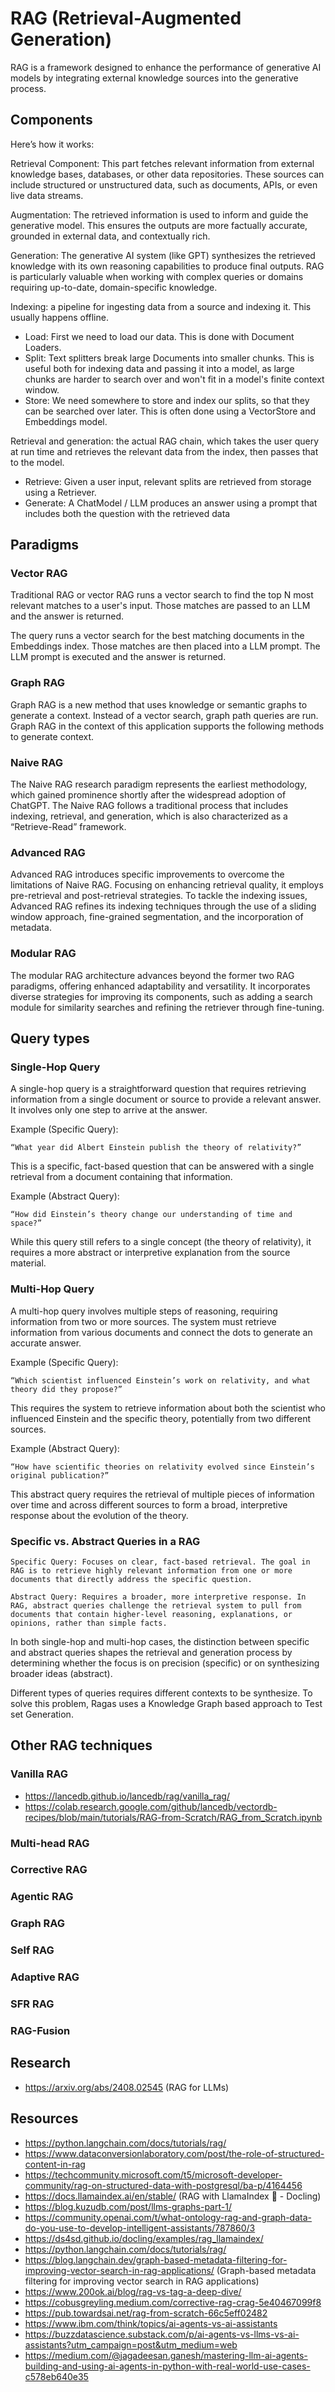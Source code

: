 # RAG (Retrieval-Augmented Generation)
RAG is a framework designed to enhance the performance of generative AI models by integrating external knowledge sources into the generative process. 

## Components

Here’s how it works:

Retrieval Component: This part fetches relevant information from external knowledge bases, databases, or other data repositories. These sources can include structured or unstructured data, such as documents, APIs, or even live data streams.

Augmentation: The retrieved information is used to inform and guide the generative model. This ensures the outputs are more factually accurate, grounded in external data, and contextually rich.

Generation: The generative AI system (like GPT) synthesizes the retrieved knowledge with its own reasoning capabilities to produce final outputs.
RAG is particularly valuable when working with complex queries or domains requiring up-to-date, domain-specific knowledge.

Indexing: a pipeline for ingesting data from a source and indexing it. This usually happens offline.
- Load: First we need to load our data. This is done with Document Loaders.
- Split: Text splitters break large Documents into smaller chunks. This is useful both for indexing data and passing it into a model, as large chunks are harder to search over and won't fit in a model's finite context window.
- Store: We need somewhere to store and index our splits, so that they can be searched over later. This is often done using a VectorStore and Embeddings model.

Retrieval and generation: the actual RAG chain, which takes the user query at run time and retrieves the relevant data from the index, then passes that to the model.
- Retrieve: Given a user input, relevant splits are retrieved from storage using a Retriever.
- Generate: A ChatModel / LLM produces an answer using a prompt that includes both the question with the retrieved data


## Paradigms

### Vector RAG
Traditional RAG or vector RAG runs a vector search to find the top N most relevant matches to a user's input. Those matches are passed to an LLM and the answer is returned.

The query runs a vector search for the best matching documents in the Embeddings index. Those matches are then placed into a LLM prompt. The LLM prompt is executed and the answer is returned.

### Graph RAG
Graph RAG is a new method that uses knowledge or semantic graphs to generate a context. Instead of a vector search, graph path queries are run. Graph RAG in the context of this application supports the following methods to generate context.

### Naive RAG
The Naive RAG research paradigm represents the earliest methodology, which gained prominence shortly after the widespread adoption of ChatGPT. The Naive RAG follows a traditional process that includes indexing, retrieval, and generation, which is also characterized as a “Retrieve-Read” framework.

### Advanced RAG
Advanced RAG introduces specific improvements to overcome the limitations of Naive RAG. Focusing on enhancing retrieval quality, it employs pre-retrieval and post-retrieval strategies. To tackle the indexing issues, Advanced RAG refines its indexing techniques through the use of a sliding window approach, fine-grained segmentation, and the incorporation of metadata.

### Modular RAG
The modular RAG architecture advances beyond the former two RAG paradigms, offering enhanced adaptability and versatility. It incorporates diverse strategies for improving its components, such as adding a search module for similarity searches and refining the retriever through fine-tuning.

## Query types

### Single-Hop Query

A single-hop query is a straightforward question that requires retrieving information from a single document or source to provide a relevant answer. It involves only one step to arrive at the answer.

Example (Specific Query):

    “What year did Albert Einstein publish the theory of relativity?”

This is a specific, fact-based question that can be answered with a single retrieval from a document containing that information.

Example (Abstract Query):

    “How did Einstein’s theory change our understanding of time and space?”

While this query still refers to a single concept (the theory of relativity), it requires a more abstract or interpretive explanation from the source material.


### Multi-Hop Query

A multi-hop query involves multiple steps of reasoning, requiring information from two or more sources. The system must retrieve information from various documents and connect the dots to generate an accurate answer.

Example (Specific Query):

    “Which scientist influenced Einstein’s work on relativity, and what theory did they propose?”

This requires the system to retrieve information about both the scientist who influenced Einstein and the specific theory, potentially from two different sources.

Example (Abstract Query):

    “How have scientific theories on relativity evolved since Einstein’s original publication?”

This abstract query requires the retrieval of multiple pieces of information over time and across different sources to form a broad, interpretive response about the evolution of the theory.


### Specific vs. Abstract Queries in a RAG

    Specific Query: Focuses on clear, fact-based retrieval. The goal in RAG is to retrieve highly relevant information from one or more documents that directly address the specific question.

    Abstract Query: Requires a broader, more interpretive response. In RAG, abstract queries challenge the retrieval system to pull from documents that contain higher-level reasoning, explanations, or opinions, rather than simple facts.

In both single-hop and multi-hop cases, the distinction between specific and abstract queries shapes the retrieval and generation process by determining whether the focus is on precision (specific) or on synthesizing broader ideas (abstract).

Different types of queries requires different contexts to be synthesize. To solve this problem, Ragas uses a Knowledge Graph based approach to Test set Generation.


## Other RAG techniques

### Vanilla RAG
- https://lancedb.github.io/lancedb/rag/vanilla_rag/
- https://colab.research.google.com/github/lancedb/vectordb-recipes/blob/main/tutorials/RAG-from-Scratch/RAG_from_Scratch.ipynb

### Multi-head RAG

### Corrective RAG

### Agentic RAG

### Graph RAG

### Self RAG

### Adaptive RAG

### SFR RAG

### RAG-Fusion


## Research
- https://arxiv.org/abs/2408.02545 (RAG for LLMs)

## Resources
- https://python.langchain.com/docs/tutorials/rag/
- https://www.dataconversionlaboratory.com/post/the-role-of-structured-content-in-rag
- https://techcommunity.microsoft.com/t5/microsoft-developer-community/rag-on-structured-data-with-postgresql/ba-p/4164456
- https://docs.llamaindex.ai/en/stable/ (RAG with LlamaIndex 🦙 - Docling)
- https://blog.kuzudb.com/post/llms-graphs-part-1/
- https://community.openai.com/t/what-ontology-rag-and-graph-data-do-you-use-to-develop-intelligent-assistants/787860/3
- https://ds4sd.github.io/docling/examples/rag_llamaindex/
- https://python.langchain.com/docs/tutorials/rag/
- https://blog.langchain.dev/graph-based-metadata-filtering-for-improving-vector-search-in-rag-applications/ (Graph-based metadata filtering for improving vector search in RAG applications)
- https://www.200ok.ai/blog/rag-vs-tag-a-deep-dive/
- https://cobusgreyling.medium.com/corrective-rag-crag-5e40467099f8
- https://pub.towardsai.net/rag-from-scratch-66c5eff02482
- https://www.ibm.com/think/topics/ai-agents-vs-ai-assistants
- https://buzzdatascience.substack.com/p/ai-agents-vs-llms-vs-ai-assistants?utm_campaign=post&utm_medium=web
- https://medium.com/@jagadeesan.ganesh/mastering-llm-ai-agents-building-and-using-ai-agents-in-python-with-real-world-use-cases-c578eb640e35
